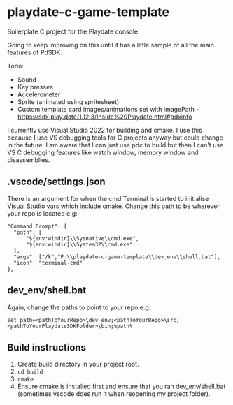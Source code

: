 # playdate-c-game-template
Boilerplate C project for the Playdate console.

Going to keep improving on this until it has a little sample of all the main features of PdSDK.

Todo:
 - Sound
 - Key presses
 - Accelerometer
 - Sprite (animated using spritesheet)
 - Custom template card images/animations set with imagePath - https://sdk.play.date/1.12.3/Inside%20Playdate.html#pdxinfo

I currently use Visual Studio 2022 for building and cmake. 
I use this because I use VS debugging tools for C projects anyway but could change in the future.
I am aware that I can just use pdc to build but then I can't use VS C debugging features like watch window, memory window and disassemblies.

## .vscode/settings.json 
There is an argument for when the cmd Terminal is started to initialise Visual Studio vars which include cmake.
Change this path to be wherever your repo is located e.g:
```
"Command Prompt": {
  "path": [
      "${env:windir}\\Sysnative\\cmd.exe",
      "${env:windir}\\System32\\cmd.exe"
  ],
  "args": ["/k","P:\\playdate-c-game-template\\dev_env\\shell.bat"],
  "icon": "terminal-cmd"
},
```

## dev_env/shell.bat
Again, change the paths to point to your repo e.g:
```
set path=<pathToYourRepo>\dev_env;<pathToYourRepo>\src;<pathToYourPlaydateSDKFolder>\bin;%path%
```

## Build instructions
1. Create build directory in your project root.
2. `cd build`
3. `cmake ..`
4. Ensure cmake is installed first and ensure that you ran dev_env/shell.bat (sometimes vscode does run it when reopening my project folder).
